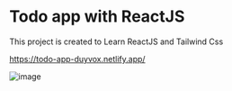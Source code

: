 # Todo app with ReactJS

This project is created to Learn ReactJS and Tailwind Css

https://todo-app-duyvox.netlify.app/

![image](https://user-images.githubusercontent.com/40175420/163712807-ef214250-060f-48f6-95e6-24f6445423f3.png)
